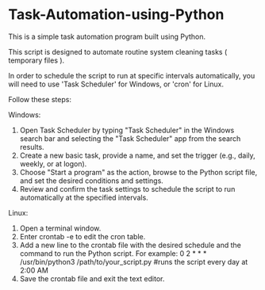 # Task-Automation-using-Python

This is a simple task automation program built using Python.

This script is designed to automate routine system cleaning tasks ( temporary files ).

In order to schedule the script to run at specific intervals automatically, you will need to use 'Task Scheduler' for Windows, or 'cron' for Linux. 

Follow these steps:

Windows:
1. Open Task Scheduler by typing "Task Scheduler" in the Windows search bar and selecting the "Task Scheduler" app from the search results.
2. Create a new basic task, provide a name, and set the trigger (e.g., daily, weekly, or at logon).
3. Choose "Start a program" as the action, browse to the Python script file, and set the desired conditions and settings.
4. Review and confirm the task settings to schedule the script to run automatically at the specified intervals.

Linux:
1. Open a terminal window.
2. Enter crontab -e to edit the cron table.
3. Add a new line to the crontab file with the desired schedule and the command to run the Python script. For example:
0 2 * * * /usr/bin/python3 /path/to/your_script.py #runs the script every day at 2:00 AM
4. Save the crontab file and exit the text editor.
